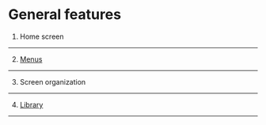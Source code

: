 <!--
parent: 'User Guide'
created_at: '2011-10-24 16:08:30'
updated_at: '2013-03-13 13:14:24'
authors:
    - 'Jérôme Bogaerts'
tags:
    - '"Legacy User Guide:General features"'
    - 'Legacy User Guide'
-->

General features
================

1. Home screen
------------------

2. [Menus](../general-features/menus.md)
------------

3. Screen organization
--------------------------

4. [Library](../general-features/library.md)
--------------

